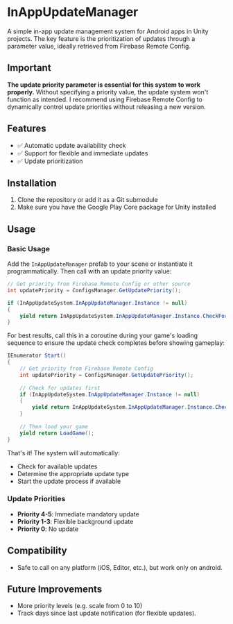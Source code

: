 # InAppUpdateManager

A simple in-app update management system for Android apps in Unity projects. The key feature is the prioritization of updates through a parameter value, ideally retrieved from Firebase Remote Config.

## Important

**The update priority parameter is essential for this system to work properly.** Without specifying a priority value, the update system won't function as intended. I recommend using Firebase Remote Config to dynamically control update priorities without releasing a new version.

## Features

- ✅ Automatic update availability check
- ✅ Support for flexible and immediate updates
- ✅ Update prioritization

## Installation

1. Clone the repository or add it as a Git submodule
2. Make sure you have the Google Play Core package for Unity installed

## Usage

### Basic Usage

Add the `InAppUpdateManager` prefab to your scene or instantiate it programmatically. Then call with an update priority value:

```csharp
// Get priority from Firebase Remote Config or other source
int updatePriority = ConfigsManager.GetUpdatePriority();

if (InAppUpdateSystem.InAppUpdateManager.Instance != null)
{
    yield return InAppUpdateSystem.InAppUpdateManager.Instance.CheckForUpdate(updatePriority);
}
```

For best results, call this in a coroutine during your game's loading sequence to ensure the update check completes before showing gameplay:

```csharp
IEnumerator Start()
{
    // Get priority from Firebase Remote Config
    int updatePriority = ConfigsManager.GetUpdatePriority();
    
    // Check for updates first
    if (InAppUpdateSystem.InAppUpdateManager.Instance != null)
    {
        yield return InAppUpdateSystem.InAppUpdateManager.Instance.CheckForUpdate(updatePriority);
    }
    
    // Then load your game
    yield return LoadGame();
}
```

That's it! The system will automatically:
- Check for available updates
- Determine the appropriate update type
- Start the update process if available

### Update Priorities

- **Priority 4-5**: Immediate mandatory update
- **Priority 1-3**: Flexible background update
- **Priority 0**: No update

## Compatibility

- Safe to call on any platform (iOS, Editor, etc.), but work only on android.

## Future Improvements
- More priority levels (e.g. scale from 0 to 10)
- Track days since last update notification (for flexible updates).
